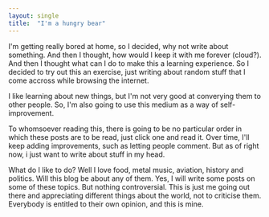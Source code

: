 ```yaml
---
layout: single
title:  "I'm a hungry bear"
---
```


I'm getting really bored at home, so I decided, why not write about something. And then I thought, how would I keep it with me forever (cloud?). And then I thought what can I do to make this a learning experience. So I decided to try out this an exercise, just writing about random stuff that I come accross while browsing the internet.

I like learning about new things, but I'm not very good at converying them to other people. So, I'm also going to use this medium as a way of self-improvement. 

To whomsoever reading this, there is going to be no particular order in which these posts are to be read, just click one and read it. Over time, I'll keep adding improvements, such as letting people comment. But as of right now, i just want to write about stuff in my head. 

What do I like to do? Well I love food, metal music, aviation, history and politics. Will this blog be about any of them. Yes, I will write some posts on some of these topics. But nothing controversial. This is just me going out there and appreciating different things about the world, not to criticise them. Everybody is entitled to their own opinion, and this is mine.